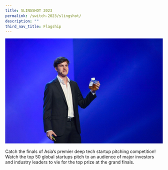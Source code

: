 ```yaml
---
title: SLINGSHOT 2023
permalink: /switch-2023/slingshot/
description: ""
third_nav_title: Flagship
---
```

![](/images/2023/slingshot%20(flagship).jpg)

Catch the finals of Asia’s premier deep tech startup pitching competition! Watch the top 50 global startups pitch to an audience of major investors and industry leaders to vie for the top prize at the grand finals.
